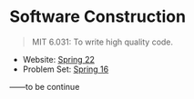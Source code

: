 # Software Construction

> MIT 6.031: To write high quality code.

* Website: [Spring 22](https://web.mit.edu/6.031/www/sp22/)
* Problem Set: [Spring 16](https://ocw.mit.edu/ans7870/6/6.005/s16/index.html)

——to be continue
